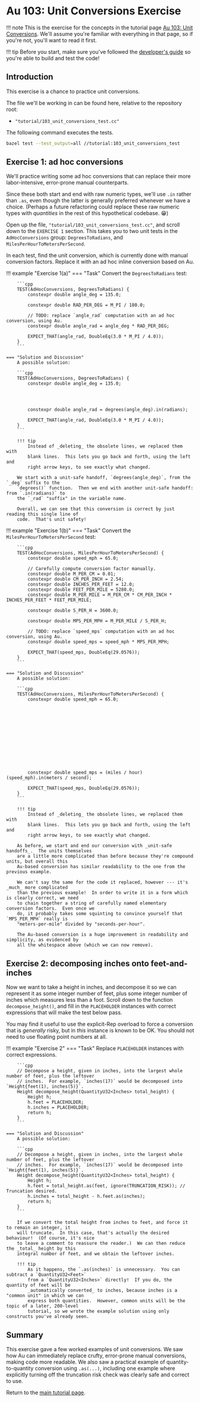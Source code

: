 # Au 103: Unit Conversions Exercise

!!! note
    This is the exercise for the concepts in the tutorial page [Au 103: Unit
    Conversions](../103-unit-conversions.md). We'll assume you're familiar with everything in that
    page, so if you're not, you'll want to read it first.

!!! tip
    Before you start, make sure you've followed the [developer's guide](../../develop.md) so you're
    able to build and test the code!

## Introduction

This exercise is a chance to practice unit conversions.

The file we'll be working in can be found here, relative to the repository root:

- `"tutorial/103_unit_conversions_test.cc"`

The following command executes the tests.

```sh
bazel test --test_output=all //tutorial:103_unit_conversions_test
```

## Exercise 1: ad hoc conversions

We'll practice writing some ad hoc conversions that can replace their more labor-intensive,
error-prone manual counterparts.

Since these both start and end with raw numeric types, we'll use `.in` rather than `.as`, even
though the latter is generally preferred whenever we have a choice.  (Perhaps a future refactoring
could replace these raw numeric types with _quantities_ in the rest of this hypothetical
codebase. :grin:)

Open up the file, `"tutorial/103_unit_conversions_test.cc"`, and scroll down to the `EXERCISE 1`
section.  This takes you to two unit tests in the `AdHocConversions` group: `DegreesToRadians`, and
`MilesPerHourToMetersPerSecond`.

In each test, find the unit conversion, which is currently done with manual conversion factors.
Replace it with an ad hoc inline conversion based on Au.

!!! example "Exercise 1(a)"
    === "Task"
        Convert the `DegreesToRadians` test:

        ```cpp
        TEST(AdHocConversions, DegreesToRadians) {
            constexpr double angle_deg = 135.0;

            constexpr double RAD_PER_DEG = M_PI / 180.0;

            // TODO: replace `angle_rad` computation with an ad hoc conversion, using Au.
            constexpr double angle_rad = angle_deg * RAD_PER_DEG;

            EXPECT_THAT(angle_rad, DoubleEq(3.0 * M_PI / 4.0));
        }
        ```

    === "Solution and Discussion"
        A possible solution:

        ```cpp
        TEST(AdHocConversions, DegreesToRadians) {
            constexpr double angle_deg = 135.0;




            constexpr double angle_rad = degrees(angle_deg).in(radians);

            EXPECT_THAT(angle_rad, DoubleEq(3.0 * M_PI / 4.0));
        }
        ```

        !!! tip
            Instead of _deleting_ the obsolete lines, we replaced them with
            blank lines.  This lets you go back and forth, using the left and
            right arrow keys, to see exactly what changed.

        We start with a unit-safe handoff, `degrees(angle_deg)`, from the `_deg` suffix to the
        `degrees()` function.  Then we end with another unit-safe handoff: from `.in(radians)` to
        the `_rad` "suffix" in the variable name.

        Overall, we can see that this conversion is correct by just reading this single line of
        code.  That's unit safety!

!!! example "Exercise 1(b)"
    === "Task"
        Convert the `MilesPerHourToMetersPerSecond` test:

        ```cpp
        TEST(AdHocConversions, MilesPerHourToMetersPerSecond) {
            constexpr double speed_mph = 65.0;

            // Carefully compute conversion factor manually.
            constexpr double M_PER_CM = 0.01;
            constexpr double CM_PER_INCH = 2.54;
            constexpr double INCHES_PER_FEET = 12.0;
            constexpr double FEET_PER_MILE = 5280.0;
            constexpr double M_PER_MILE = M_PER_CM * CM_PER_INCH * INCHES_PER_FEET * FEET_PER_MILE;

            constexpr double S_PER_H = 3600.0;

            constexpr double MPS_PER_MPH = M_PER_MILE / S_PER_H;

            // TODO: replace `speed_mps` computation with an ad hoc conversion, using Au.
            constexpr double speed_mps = speed_mph * MPS_PER_MPH;

            EXPECT_THAT(speed_mps, DoubleEq(29.0576));
        }
        ```

    === "Solution and Discussion"
        A possible solution:

        ```cpp
        TEST(AdHocConversions, MilesPerHourToMetersPerSecond) {
            constexpr double speed_mph = 65.0;













            constexpr double speed_mps = (miles / hour)(speed_mph).in(meters / second);

            EXPECT_THAT(speed_mps, DoubleEq(29.0576));
        }
        ```

        !!! tip
            Instead of _deleting_ the obsolete lines, we replaced them with
            blank lines.  This lets you go back and forth, using the left and
            right arrow keys, to see exactly what changed.

        As before, we start and end our conversion with _unit-safe handoffs_.  The units themselves
        are a little more complicated than before because they're compound units, but overall this
        Au-based conversion has similar readability to the one from the previous example.

        We can't say the same for the code it replaced, however --- it's _much_ more complicated
        than the previous example!  In order to write it in a form which is clearly correct, we need
        to chain together a string of carefully named elementary conversion factors.  Even once we
        do, it probably takes some squinting to convince yourself that `MPS_PER_MPH` really is
        "meters-per-mile" divided by "seconds-per-hour".

        The Au-based conversion is a huge improvement in readability and simplicity, as evidenced by
        all the whitespace above (which we can now remove).

## Exercise 2: decomposing inches onto feet-and-inches

Now we want to take a height in inches, and decompose it so we can represent it as some integer
number of feet, plus some integer number of inches which measures less than a foot.  Scroll down to
the function `decompose_height()`, and fill in the `PLACEHOLDER` instances with correct expressions
that will make the test below pass.

You may find it useful to use the explicit-Rep overload to force a conversion that is _generally_
risky, but in _this_ instance is known to be OK.  You should not need to use floating point
numbers at all.

!!! example "Exercise 2"
    === "Task"
        Replace `PLACEHOLDER` instances with correct expressions.

        ```cpp
        // Decompose a height, given in inches, into the largest whole number of feet, plus the leftover
        // inches.  For example, `inches(17)` would be decomposed into `Height{feet(1), inches(5)}`.
        Height decompose_height(QuantityU32<Inches> total_height) {
            Height h;
            h.feet = PLACEHOLDER;
            h.inches = PLACEHOLDER;
            return h;
        }
        ```

    === "Solution and Discussion"
        A possible solution:

        ```cpp
        // Decompose a height, given in inches, into the largest whole number of feet, plus the leftover
        // inches.  For example, `inches(17)` would be decomposed into `Height{feet(1), inches(5)}`.
        Height decompose_height(QuantityU32<Inches> total_height) {
            Height h;
            h.feet = total_height.as(feet, ignore(TRUNCATION_RISK)); // Truncation desired.
            h.inches = total_height - h.feet.as(inches);
            return h;
        }
        ```

        If we convert the total height from inches to feet, and force it to remain an integer, it
        will truncate.  In this case, that's actually the desired behaviour!  (Of course, it's nice
        to leave a comment to reassure the reader.)  We can then reduce the _total_ height by this
        integral number of feet, and we obtain the leftover inches.

        !!! tip
            As it happens, the `.as(inches)` is unnecessary.  You can subtract a `QuantityU32<Feet>`
            from a `QuantityU32<Inches>` directly!  If you do, the quantity of feet will be
            _automatically converted_ to inches, because inches is a "common unit" in which we can
            express both quantities.  However, common units will be the topic of a later, 200-level
            tutorial, so we wrote the example solution using only constructs you've already seen.

## Summary

This exercise gave a few worked examples of unit conversions.  We saw how Au can immediately replace
crufty, error-prone manual conversions, making code more readable.  We also saw a practical example
of quantity-to-quantity conversion using `.as(...)`, including one example where explicitly turning
off the truncation risk check was clearly safe and correct to use.

Return to the [main tutorial page](../103-unit-conversions.md).
